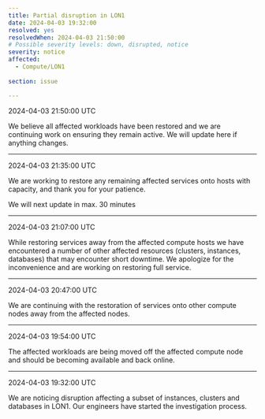 ```yaml
---
title: Partial disruption in LON1
date: 2024-04-03 19:32:00
resolved: yes
resolvedWhen: 2024-04-03 21:50:00
# Possible severity levels: down, disrupted, notice
severity: notice 
affected:
  - Compute/LON1
    
section: issue

---
```


2024-04-03 21:50:00 UTC

We believe all affected workloads have been restored and we are continuing work on ensuring they remain active. We will update here if anything changes.

---

2024-04-03 21:35:00 UTC

We are working to restore any remaining affected services onto hosts with capacity, and thank you for your patience.

We will next update in max. 30 minutes

---

2024-04-03 21:07:00 UTC

While restoring services away from the affected compute hosts we have encountered a number of other affected resources (clusters, instances, databases) that may encounter short downtime. We apologize for the inconvenience and are working on restoring full service.

---

2024-04-03 20:47:00 UTC

We are continuing with the restoration of services onto other compute nodes away from the affected nodes.

---


2024-04-03 19:54:00 UTC

The affected workloads are being moved off the affected compute node and should be becoming available and back online.

---

2024-04-03 19:32:00 UTC

We are noticing disruption affecting a subset of instances, clusters and databases in LON1. Our engineers have started the investigation process.

